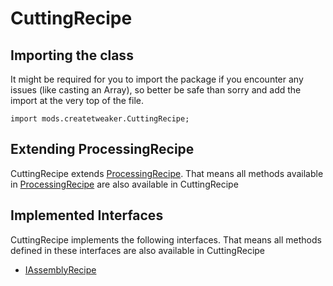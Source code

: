 # CuttingRecipe

## Importing the class

It might be required for you to import the package if you encounter any issues (like casting an Array), so better be safe than sorry and add the import at the very top of the file.
```zenscript
import mods.createtweaker.CuttingRecipe;
```


## Extending ProcessingRecipe

CuttingRecipe extends [ProcessingRecipe](/mods/createtweaker/recipes/type/ProcessingRecipe). That means all methods available in [ProcessingRecipe](/mods/createtweaker/recipes/type/ProcessingRecipe) are also available in CuttingRecipe

## Implemented Interfaces
CuttingRecipe implements the following interfaces. That means all methods defined in these interfaces are also available in CuttingRecipe

- [IAssemblyRecipe](/mods/createtweaker/recipes/type/IAssemblyRecipe)

